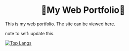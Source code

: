 <h1 align="center">🎉My Web Portfolio🎉</h1>

This is my web portfolio. The site can be viewed <a href="https://ariqfraser.github.io/WebPortfolio/" target="_blank">here.</a>

note to self:
update this

[![Top Langs](https://github-readme-stats.vercel.app/api/top-langs/?username=ariqfraser)](https://github.com/anuraghazra/github-readme-stats)
